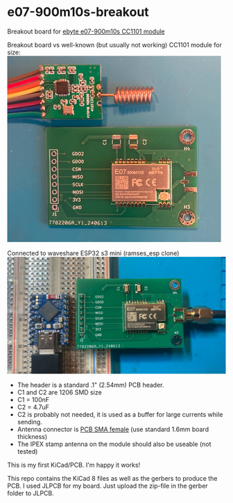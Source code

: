 # e07-900m10s-breakout

Breakout board for [ebyte e07-900m10s CC1101 module](https://www.ebyte.com/en/product-view-news.html?id=1567)

Breakout board vs well-known (but usually not working) CC1101 module for size:
![breakout board vs cc1101 module](breakout.png)

Connected to waveshare ESP32 s3 mini (ramses_esp clone)
![ramses_esp with esp32s3](breakout_esp32s3mini.png)

 - The header is a standard .1" (2.54mm) PCB header.
 - C1 and C2 are 1206 SMD size
 - C1 = 100nF
 - C2 = 4.7uF
 - C2 is probably not needed, it is used as a buffer for large currents while sending.
 - Antenna connector is [PCB SMA female](https://nl.aliexpress.com/item/1005005708712726.html) (use standard 1.6mm board thickness)
 - The IPEX stamp antenna on the module should also be useable (not tested)

This is my first KiCad/PCB. I'm happy it works!

This repo contains the KiCad 8 files as well as the gerbers to produce the PCB.
I used JLPCB for my board. Just upload the zip-file in the gerber folder to JLPCB.
